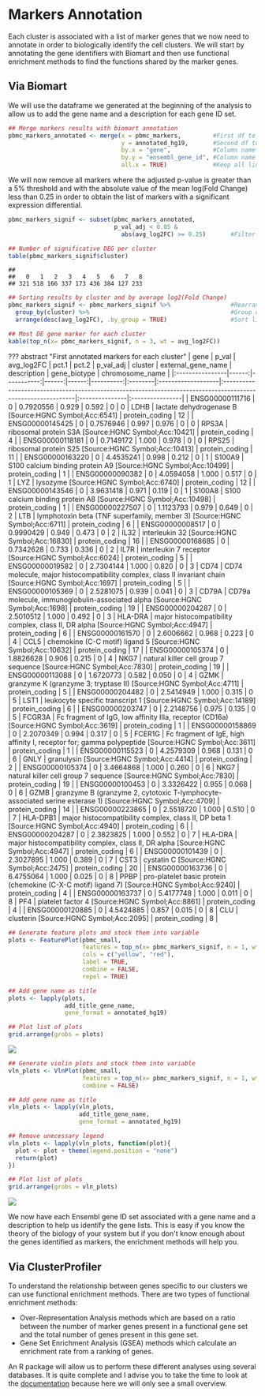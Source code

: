 # Markers Annotation

Each cluster is associated with a list of marker genes that we now need to
annotate in order to biologically identify the cell clusters. We will start
by annotating the gene identifiers with Biomart and then use functional
enrichment methods to find the functions shared by the marker genes.

## Via Biomart

We will use the dataframe we generated at the beginning of the analysis
to allow us to add the gene name and a description for each gene ID set.

``` r
## Merge markers results with biomart annotation
pbmc_markers_annotated <- merge(x = pbmc_markers,         #First df to merge
                                y = annotated_hg19,       #Second df to merge
                                by.x = "gene",            #Column name of first df used for matching lines
                                by.y = "ensembl_gene_id", #Column name of second df used for matching lines
                                all.x = TRUE)             #Keep all lines from first df even if there is no match with second df
```

We will now remove all markers where the adjusted p-value is greater than
a 5% threshold and with the absolute value of the mean log(Fold Change)
less than 0.25 in order to obtain the list of markers with a significant
expression differential.

``` r
pbmc_markers_signif <- subset(pbmc_markers_annotated,
                              p_val_adj < 0.05 &
                                abs(avg_log2FC) >= 0.25)       #Filter dataframe based on p_val_adj column

## Number of significative DEG per cluster
table(pbmc_markers_signif$cluster)
```

    ##
    ##   0   1   2   3   4   5   6   7   8
    ## 321 518 166 337 173 436 384 127 233

``` r
## Sorting results by cluster and by average log2(Fold Change)
pbmc_markers_signif <- pbmc_markers_signif %>%                 #Rearrange df with dplyr package
  group_by(cluster) %>%                                        #Group df based on cluster column
  arrange(desc(avg_log2FC), .by_group = TRUE)                  #Sort lines by descending the column avg_log2FC and by group

## Most DE gene marker for each cluster
kable(top_n(x= pbmc_markers_signif, n = 3, wt = avg_log2FC))
```
??? abstract "First annotated markers for each cluster"
    | gene            | p_val | avg_log2FC | pct.1 | pct.2 | p_val_adj | cluster | external_gene_name | description                                                                                                  | gene_biotype   | chromosome_name |
    |:----------------|------:|-----------:|------:|------:|----------:|:--------|:-------------------|:-------------------------------------------------------------------------------------------------------------|:---------------|:----------------|
    | ENSG00000111716 |     0 |  0.7920556 | 0.929 | 0.592 |         0 | 0       | LDHB               | lactate dehydrogenase B \[Source:HGNC Symbol;Acc:6541\]                                                      | protein_coding | 12              |
    | ENSG00000145425 |     0 |  0.7576946 | 0.997 | 0.976 |         0 | 0       | RPS3A              | ribosomal protein S3A \[Source:HGNC Symbol;Acc:10421\]                                                       | protein_coding | 4               |
    | ENSG00000118181 |     0 |  0.7149172 | 1.000 | 0.978 |         0 | 0       | RPS25              | ribosomal protein S25 \[Source:HGNC Symbol;Acc:10413\]                                                       | protein_coding | 11              |
    | ENSG00000163220 |     0 |  4.4535241 | 0.998 | 0.212 |         0 | 1       | S100A9             | S100 calcium binding protein A9 \[Source:HGNC Symbol;Acc:10499\]                                             | protein_coding | 1               |
    | ENSG00000090382 |     0 |  4.0594058 | 1.000 | 0.517 |         0 | 1       | LYZ                | lysozyme \[Source:HGNC Symbol;Acc:6740\]                                                                     | protein_coding | 12              |
    | ENSG00000143546 |     0 |  3.9631418 | 0.971 | 0.119 |         0 | 1       | S100A8             | S100 calcium binding protein A8 \[Source:HGNC Symbol;Acc:10498\]                                             | protein_coding | 1               |
    | ENSG00000227507 |     0 |  1.1123793 | 0.979 | 0.649 |         0 | 2       | LTB                | lymphotoxin beta (TNF superfamily, member 3) \[Source:HGNC Symbol;Acc:6711\]                                 | protein_coding | 6               |
    | ENSG00000008517 |     0 |  0.9990429 | 0.949 | 0.473 |         0 | 2       | IL32               | interleukin 32 \[Source:HGNC Symbol;Acc:16830\]                                                              | protein_coding | 16              |
    | ENSG00000168685 |     0 |  0.7342628 | 0.733 | 0.336 |         0 | 2       | IL7R               | interleukin 7 receptor \[Source:HGNC Symbol;Acc:6024\]                                                       | protein_coding | 5               |
    | ENSG00000019582 |     0 |  2.7304144 | 1.000 | 0.820 |         0 | 3       | CD74               | CD74 molecule, major histocompatibility complex, class II invariant chain \[Source:HGNC Symbol;Acc:1697\]    | protein_coding | 5               |
    | ENSG00000105369 |     0 |  2.5281075 | 0.939 | 0.041 |         0 | 3       | CD79A              | CD79a molecule, immunoglobulin-associated alpha \[Source:HGNC Symbol;Acc:1698\]                              | protein_coding | 19              |
    | ENSG00000204287 |     0 |  2.5010512 | 1.000 | 0.492 |         0 | 3       | HLA-DRA            | major histocompatibility complex, class II, DR alpha \[Source:HGNC Symbol;Acc:4947\]                         | protein_coding | 6               |
    | ENSG00000161570 |     0 |  2.6006662 | 0.968 | 0.223 |         0 | 4       | CCL5               | chemokine (C-C motif) ligand 5 \[Source:HGNC Symbol;Acc:10632\]                                              | protein_coding | 17              |
    | ENSG00000105374 |     0 |  1.8826628 | 0.906 | 0.215 |         0 | 4       | NKG7               | natural killer cell group 7 sequence \[Source:HGNC Symbol;Acc:7830\]                                         | protein_coding | 19              |
    | ENSG00000113088 |     0 |  1.6720773 | 0.582 | 0.050 |         0 | 4       | GZMK               | granzyme K (granzyme 3; tryptase II) \[Source:HGNC Symbol;Acc:4711\]                                         | protein_coding | 5               |
    | ENSG00000204482 |     0 |  2.5414949 | 1.000 | 0.315 |         0 | 5       | LST1               | leukocyte specific transcript 1 \[Source:HGNC Symbol;Acc:14189\]                                             | protein_coding | 6               |
    | ENSG00000203747 |     0 |  2.2148756 | 0.975 | 0.135 |         0 | 5       | FCGR3A             | Fc fragment of IgG, low affinity IIIa, receptor (CD16a) \[Source:HGNC Symbol;Acc:3619\]                      | protein_coding | 1               |
    | ENSG00000158869 |     0 |  2.2070349 | 0.994 | 0.317 |         0 | 5       | FCER1G             | Fc fragment of IgE, high affinity I, receptor for; gamma polypeptide \[Source:HGNC Symbol;Acc:3611\]         | protein_coding | 1               |
    | ENSG00000115523 |     0 |  4.2579309 | 0.968 | 0.131 |         0 | 6       | GNLY               | granulysin \[Source:HGNC Symbol;Acc:4414\]                                                                   | protein_coding | 2               |
    | ENSG00000105374 |     0 |  3.4664868 | 1.000 | 0.260 |         0 | 6       | NKG7               | natural killer cell group 7 sequence \[Source:HGNC Symbol;Acc:7830\]                                         | protein_coding | 19              |
    | ENSG00000100453 |     0 |  3.3326422 | 0.955 | 0.068 |         0 | 6       | GZMB               | granzyme B (granzyme 2, cytotoxic T-lymphocyte-associated serine esterase 1) \[Source:HGNC Symbol;Acc:4709\] | protein_coding | 14              |
    | ENSG00000223865 |     0 |  2.5518720 | 1.000 | 0.510 |         0 | 7       | HLA-DPB1           | major histocompatibility complex, class II, DP beta 1 \[Source:HGNC Symbol;Acc:4940\]                        | protein_coding | 6               |
    | ENSG00000204287 |     0 |  2.3823825 | 1.000 | 0.552 |         0 | 7       | HLA-DRA            | major histocompatibility complex, class II, DR alpha \[Source:HGNC Symbol;Acc:4947\]                         | protein_coding | 6               |
    | ENSG00000101439 |     0 |  2.3027895 | 1.000 | 0.389 |         0 | 7       | CST3               | cystatin C \[Source:HGNC Symbol;Acc:2475\]                                                                   | protein_coding | 20              |
    | ENSG00000163736 |     0 |  6.4755064 | 1.000 | 0.025 |         0 | 8       | PPBP               | pro-platelet basic protein (chemokine (C-X-C motif) ligand 7) \[Source:HGNC Symbol;Acc:9240\]                | protein_coding | 4               |
    | ENSG00000163737 |     0 |  5.4177748 | 1.000 | 0.011 |         0 | 8       | PF4                | platelet factor 4 \[Source:HGNC Symbol;Acc:8861\]                                                            | protein_coding | 4               |
    | ENSG00000120885 |     0 |  4.5424885 | 0.857 | 0.015 |         0 | 8       | CLU                | clusterin \[Source:HGNC Symbol;Acc:2095\]                                                                    | protein_coding | 8               |


``` r
## Generate feature plots and stock them into variable
plots <- FeaturePlot(pbmc_small,                                                                #SeuratObject
                     features = top_n(x= pbmc_markers_signif, n = 1, wt = avg_log2FC)$gene,     #Vector of genes to plot
                     cols = c("yellow", "red"),                                                 #Change color
                     label = TRUE,                                                              #Plot ident position
                     combine = FALSE,                                                           #Return list of plot objets instead of a combined plot (easier to process)
                     repel = TRUE)                                                              #Avoid label overlap

## Add gene name as title
plots <- lapply(plots,                                                                          #List of plots
                add_title_gene_name,                                                            #Function to apply to the list
                gene_format = annotated_hg19)                                                   #Fill in the dataframe parameter

## Plot list of plots
grid.arrange(grobs = plots)
```

<img src="../images/FilterMarkers-1.png" style="display: block; margin: auto;" />

``` r
## Generate violin plots and stock them into variable
vln_plots <- VlnPlot(pbmc_small,                                                                #SeuratObject
                     features = top_n(x= pbmc_markers_signif, n = 1, wt = avg_log2FC)$gene,     #Vector of genes to plot
                     combine = FALSE)                                                           #Return list of plot objets instead of a combined plot (easier to process)

## Add gene name as title
vln_plots <- lapply(vln_plots,                                                                  #List of plots
                    add_title_gene_name,                                                        #Function to apply to the list
                    gene_format = annotated_hg19)                                               #Fill in the dataframe parameter

## Remove unecessary legend
vln_plots <- lapply(vln_plots, function(plot){
  plot <- plot + theme(legend.position = "none")
  return(plot)
})

## Plot list of plots
grid.arrange(grobs = vln_plots)
```

<img src="../images/FilterMarkers-2.png" style="display: block; margin: auto;" />

We now have each Ensembl gene ID set associated with a gene name and
a description to help us identify the gene lists. This is easy if you
know the theory of the biology of your system but if you don't know
enough about the genes identified as markers, the enrichment methods
will help you.

## Via ClusterProfiler

To understand the relationship between genes specific to our clusters
we can use functional enrichment methods. There are two types of
functional enrichment methods:

- Over-Representation Analysis methods which are based on a ratio between
  the number of marker genes present in a functional gene set
  and the total number of genes present in this gene set.
- Gene Set Enrichment Analysis (GSEA) methods which calculate an enrichment
  rate from a ranking of genes.

An R package will allow us to perform these different analyses using several
databases. It is quite complete and I advise you to take the time to look at
the [documentation](https://yulab-smu.top/biomedical-knowledge-mining-book/index.html) because here we will only see a small overview.
